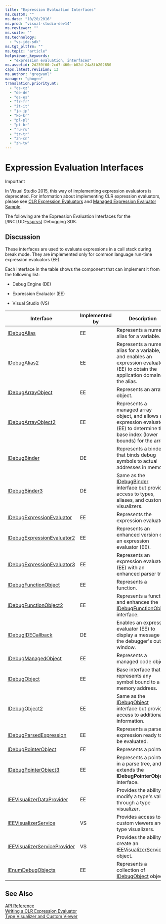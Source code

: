 ```yaml
---
title: "Expression Evaluation Interfaces"
ms.custom: ""
ms.date: "10/20/2016"
ms.prod: "visual-studio-dev14"
ms.reviewer: ""
ms.suite: ""
ms.technology: 
  - "vs-ide-sdk"
ms.tgt_pltfrm: ""
ms.topic: "article"
helpviewer_keywords: 
  - "expression evaluation, interfaces"
ms.assetid: 2d259f60-2cd7-460e-b02d-24a8fb202850
caps.latest.revision: 13
ms.author: "gregvanl"
manager: "ghogen"
translation.priority.mt: 
  - "cs-cz"
  - "de-de"
  - "es-es"
  - "fr-fr"
  - "it-it"
  - "ja-jp"
  - "ko-kr"
  - "pl-pl"
  - "pt-br"
  - "ru-ru"
  - "tr-tr"
  - "zh-cn"
  - "zh-tw"
---
```

# Expression Evaluation Interfaces
> [!IMPORTANT]
>  In Visual Studio 2015, this way of implementing expression evaluators is deprecated. For information about implementing CLR expression evaluators, please see [CLR Expression Evaluators](https://github.com/Microsoft/ConcordExtensibilitySamples/wiki/CLR-Expression-Evaluators) and [Managed Expression Evaluator Sample](https://github.com/Microsoft/ConcordExtensibilitySamples/wiki/Managed-Expression-Evaluator-Sample).  
  
 The following are the Expression Evaluation Interfaces for the [!INCLUDE[vsprvs](../code-quality/includes/vsprvs_md.md)] Debugging SDK.  
  
## Discussion  
 These interfaces are used to evaluate expressions in a call stack during break mode. They are implemented only for common language run-time expression evaluators (EE).  
  
 Each interface in the table shows the component that can implement it from the following list:  
  
-   Debug Engine (DE)  
  
-   Expression Evaluator (EE)  
  
-   Visual Studio (VS)  
  
|Interface|Implemented by|Description|  
|---------------|--------------------|-----------------|  
|[IDebugAlias](../extensibility-debugger-reference/idebugalias.md)|EE|Represents a numeric alias for a variable.|  
|[IDebugAlias2](../extensibility-debugger-reference/idebugalias2.md)|EE|Represents a numeric alias for a variable, and enables an expression evaluator (EE) to obtain the application domain for the alias.|  
|[IDebugArrayObject](../extensibility-debugger-reference/idebugarrayobject.md)|EE|Represents an array object.|  
|[IDebugArrayObject2](../extensibility-debugger-reference/idebugarrayobject2.md)|EE|Represents a managed array object, and allows an expression evaluator (EE) to determine the base index (lower bounds) for the array.|  
|[IDebugBinder](../extensibility-debugger-reference/idebugbinder.md)|DE|Represents a binder that binds debug symbols to actual addresses in memory.|  
|[IDebugBinder3](../extensibility-debugger-reference/idebugbinder3.md)|DE|Same as the [IDebugBinder](../extensibility-debugger-reference/idebugbinder.md) interface but provides access to types, aliases, and custom visualizers.|  
|[IDebugExpressionEvaluator](../extensibility-debugger-reference/idebugexpressionevaluator.md)|EE|Represents the expression evaluator.|  
|[IDebugExpressionEvaluator2](../extensibility-debugger-reference/idebugexpressionevaluator2.md)|EE|Represents an enhanced version of an expression evaluator (EE).|  
|[IDebugExpressionEvaluator3](../extensibility-debugger-reference/idebugexpressionevaluator3.md)|EE|Represents an expression evaluator (EE) with an enhanced parser tree.|  
|[IDebugFunctionObject](../extensibility-debugger-reference/idebugfunctionobject.md)|EE|Represents a function.|  
|[IDebugFunctionObject2](../extensibility-debugger-reference/idebugfunctionobject2.md)|EE|Represents a function and enhances the [IDebugFunctionObject](../extensibility-debugger-reference/idebugfunctionobject.md) interface.|  
|[IDebugIDECallback](../extensibility-debugger-reference/idebugidecallback.md)|DE|Enables an expression evaluator (EE) to display a message in the debugger's output window.|  
|[IDebugManagedObject](../extensibility-debugger-reference/idebugmanagedobject.md)|EE|Represents a managed code object.|  
|[IDebugObject](../extensibility-debugger-reference/idebugobject.md)|EE|Base interface that represents any symbol bound to a memory address.|  
|[IDebugObject2](../extensibility-debugger-reference/idebugobject2.md)|EE|Same as the [IDebugObject](../extensibility-debugger-reference/idebugobject.md) interface but provides access to additional information.|  
|[IDebugParsedExpression](../extensibility-debugger-reference/idebugparsedexpression.md)|EE|Represents a parsed expression ready to be evaluated.|  
|[IDebugPointerObject](../extensibility-debugger-reference/idebugpointerobject.md)|EE|Represents a pointer.|  
|[IDebugPointerObject3](../extensibility-debugger-reference/idebugpointerobject3.md)|EE|Represents a pointer in a parse tree, and extends the **IDebugPointerObject** interface.|  
|[IEEVisualizerDataProvider](../extensibility-debugger-reference/ieevisualizerdataprovider.md)|EE|Provides the ability to modify a type's value through a type visualizer.|  
|[IEEVisualizerService](../extensibility-debugger-reference/ieevisualizerservice.md)|VS|Provides access to custom viewers and type visualizers.|  
|[IEEVisualizerServiceProvider](../extensibility-debugger-reference/ieevisualizerserviceprovider.md)|VS|Provides the ability to create an [IEEVisualizerService](../extensibility-debugger-reference/ieevisualizerservice.md) object.|  
|[IEnumDebugObjects](../extensibility-debugger-reference/ienumdebugobjects.md)|EE|Represents a collection of [IDebugObject](../extensibility-debugger-reference/idebugobject.md) objects.|  
  
## See Also  
 [API Reference](../extensibility-debugger-reference/api-reference--visual-studio-debugging-.md)   
 [Writing a CLR Expression Evaluator](../extensibility-debugger/writing-a-common-language-runtime-expression-evaluator.md)   
 [Type Visualizer and Custom Viewer](../extensibility-debugger/type-visualizer-and-custom-viewer.md)